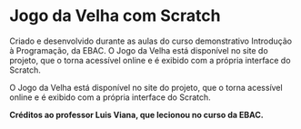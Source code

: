 # Jogo da Velha com Scratch

Criado e desenvolvido durante as aulas do curso demonstrativo Introdução à Programação, da EBAC. O Jogo da Velha está disponível no site do projeto, que o torna acessível online e é exibido com a própria interface do Scratch.

O Jogo da Velha está disponível no site do projeto, que o torna acessível online e é exibido com a própria interface do Scratch.

**Créditos ao professor Luis Viana, que lecionou no curso da EBAC.**
